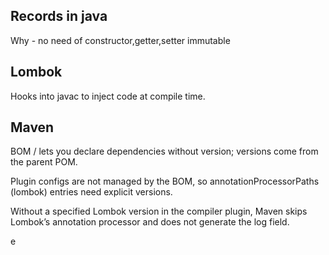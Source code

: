 ## Records in java
Why - no need of constructor,getter,setter
immutable

## Lombok
Hooks into javac to inject code at compile time. 

## Maven
BOM / <dependencyManagement> lets you declare dependencies without version; versions come from the parent POM.

Plugin configs are not managed by the BOM, so annotationProcessorPaths (lombok) entries need explicit versions.

Without a specified Lombok version in the compiler plugin, Maven skips Lombok’s annotation processor and does not generate the log field.

e